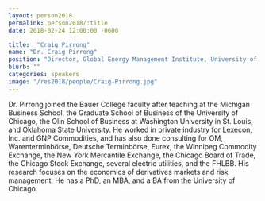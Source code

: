 ```yaml
---
layout: person2018
permalink: person2018/:title
date: 2018-02-24 12:00:00 -0600

title:  "Craig Pirrong"
name: "Dr. Craig Pirrong"
position: "Director, Global Energy Management Institute, University of Houston"
blurb: ""
categories: speakers
image: "/res2018/people/Craig-Pirrong.jpg"
---
```


Dr. Pirrong joined the Bauer College faculty after teaching at the Michigan Business School, the Graduate School of Business of the University of Chicago, the Olin School of Business at Washington University in St. Louis, and Oklahoma State University. He worked in private industry for Lexecon, Inc. and GNP Commodities, and has also done consulting for OM, Warenterminbörse, Deutsche Terminbörse, Eurex, the Winnipeg Commodity Exchange, the New York Mercantile Exchange, the Chicago Board of Trade, the Chicago Stock Exchange, several electric utilities, and the FHLBB. His research focuses on the economics of derivatives markets and risk management. He has a PhD, an MBA, and a BA from the University of Chicago.